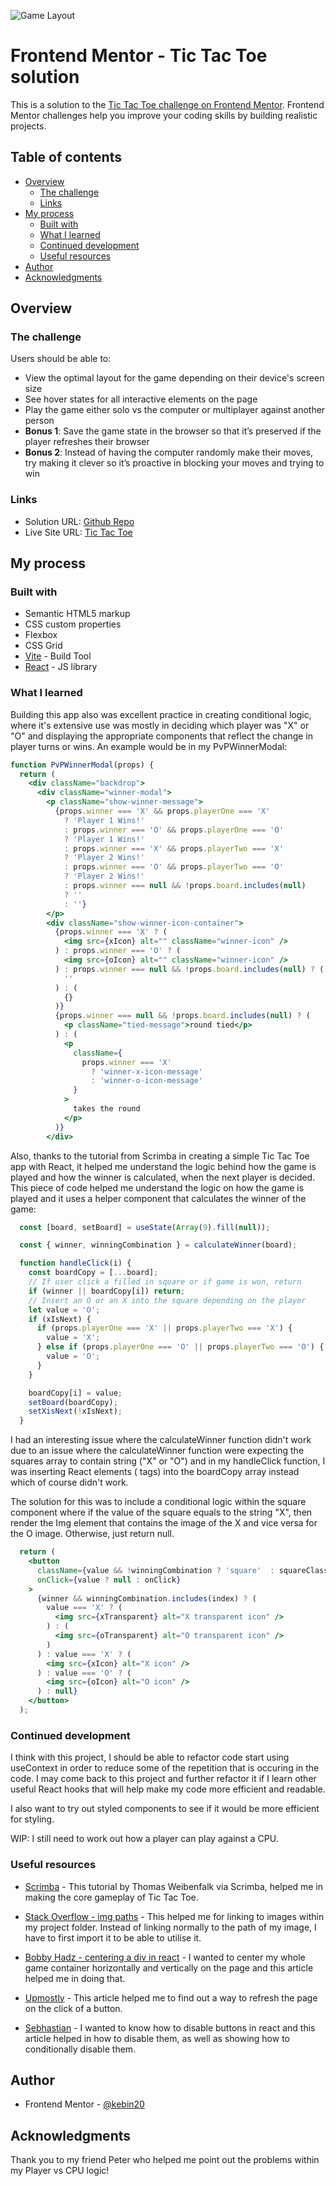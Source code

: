 ![Game Layout](./screenshots/project-screenshot.png)

# Frontend Mentor - Tic Tac Toe solution

This is a solution to the [Tic Tac Toe challenge on Frontend Mentor](https://www.frontendmentor.io/challenges/tic-tac-toe-game-Re7ZF_E2v). Frontend Mentor challenges help you improve your coding skills by building realistic projects. 

## Table of contents

- [Overview](#overview)
  - [The challenge](#the-challenge)
  - [Links](#links)
- [My process](#my-process)
  - [Built with](#built-with)
  - [What I learned](#what-i-learned)
  - [Continued development](#continued-development)
  - [Useful resources](#useful-resources)
- [Author](#author)
- [Acknowledgments](#acknowledgments)

## Overview

### The challenge

Users should be able to:

- View the optimal layout for the game depending on their device's screen size
- See hover states for all interactive elements on the page
- Play the game either solo vs the computer or multiplayer against another person
- **Bonus 1**: Save the game state in the browser so that it’s preserved if the player refreshes their browser
- **Bonus 2**: Instead of having the computer randomly make their moves, try making it clever so it’s proactive in blocking your moves and trying to win


### Links

- Solution URL: [Github Repo](https://github.com/kebin20/tic-tac-toe-react)
- Live Site URL: [Tic Tac Toe](https://monumental-blini-81fbb9.netlify.app/)

## My process

### Built with

- Semantic HTML5 markup
- CSS custom properties
- Flexbox
- CSS Grid
- [Vite](https://vitejs.dev/) - Build Tool
- [React](https://reactjs.org/) - JS library


### What I learned

Building this app also was excellent practice in creating conditional logic, where it's extensive use was mostly in deciding which player was "X" or "O" and displaying the appropriate components that reflect the change in player turns or wins. An example would be in my PvPWinnerModal: 

```jsx
function PvPWinnerModal(props) {
  return (
    <div className="backdrop">
      <div className="winner-modal">
        <p className="show-winner-message">
          {props.winner === 'X' && props.playerOne === 'X'
            ? 'Player 1 Wins!'
            : props.winner === 'O' && props.playerOne === 'O'
            ? 'Player 1 Wins!'
            : props.winner === 'X' && props.playerTwo === 'X'
            ? 'Player 2 Wins!'
            : props.winner === 'O' && props.playerTwo === 'O'
            ? 'Player 2 Wins!'
            : props.winner === null && !props.board.includes(null)
            ? ''
            : ''}
        </p>
        <div className="show-winner-icon-container">
          {props.winner === 'X' ? (
            <img src={xIcon} alt="" className="winner-icon" />
          ) : props.winner === 'O' ? (
            <img src={oIcon} alt="" className="winner-icon" />
          ) : props.winner === null && !props.board.includes(null) ? (
            ''
          ) : (
            {}
          )}
          {props.winner === null && !props.board.includes(null) ? (
            <p className="tied-message">round tied</p>
          ) : (
            <p
              className={
                props.winner === 'X'
                  ? 'winner-x-icon-message'
                  : 'winner-o-icon-message'
              }
            >
              takes the round
            </p>
          )}
        </div>
```


Also, thanks to the tutorial from Scrimba in creating a simple Tic Tac Toe app with React, it helped me understand the logic behind how the game is played and how the winner is calculated, when the next player is decided. This piece of code helped me understand the logic on how the game is played and it uses a helper component that calculates the winner of the game: 

```jsx
  const [board, setBoard] = useState(Array(9).fill(null));

  const { winner, winningCombination } = calculateWinner(board);

  function handleClick(i) {
    const boardCopy = [...board];
    // If user click a filled in square or if game is won, return
    if (winner || boardCopy[i]) return;
    // Insert an O or an X into the square depending on the player
    let value = 'O';
    if (xIsNext) {
      if (props.playerOne === 'X' || props.playerTwo === 'X') {
        value = 'X';
      } else if (props.playerOne === 'O' || props.playerTwo === 'O') {
        value = 'O';
      }
    }

    boardCopy[i] = value;
    setBoard(boardCopy);
    setXisNext(!xIsNext);
  }
```

I had an interesting issue where the calculateWinner function didn't work due to an issue where the calculateWinner function were expecting the squares array to contain string ("X" or "O") and in my handleClick function, I was inserting React elements (<img> tags) into the boardCopy array instead which of course didn't work. 

The solution for this was to include a conditional logic within the square component where if the value of the square equals to the string "X", then render the Img element that contains the image of the X and vice versa for the O image. Otherwise, just return null. 

```jsx
  return (
    <button
      className={value && !winningCombination ? 'square'  : squareClass}
      onClick={value ? null : onClick}
    >
      {winner && winningCombination.includes(index) ? (
        value === 'X' ? (
          <img src={xTransparent} alt="X transparent icon" />
        ) : (
          <img src={oTransparent} alt="O transparent icon" />
        )
      ) : value === 'X' ? (
        <img src={xIcon} alt="X icon" />
      ) : value === 'O' ? (
        <img src={oIcon} alt="O icon" />
      ) : null}
    </button>
  );
```

### Continued development

I think with this project, I should be able to refactor code start using useContext in order to reduce some of the repetition that is occuring in the code. I may come back to this project and further refactor it if I learn other useful React hooks that will help make my code more efficient and readable. 

I also want to try out styled components to see if it would be more efficient for styling.

WIP: I still need to work out how a player can play against a CPU.

### Useful resources

- [Scrimba](https://scrimba.com/learn/reactgame) - This tutorial by Thomas Weibenfalk via Scrimba, helped me in making the core gameplay of Tic Tac Toe.

- [Stack Overflow - img paths](https://stackoverflow.com/questions/37644265/correct-path-for-img-on-react-js) - This helped me for linking to images within my project folder. Instead of linking normally to the path of my image, I have to first import it to be able to utilise it.

- [Bobby Hadz - centering a div in react](https://bobbyhadz.com/blog/react-center-div) - I wanted to center my whole game container horizontally and vertically on the page and this article helped me in doing that.

- [Upmostly](https://upmostly.com/tutorials/how-to-refresh-a-page-or-component-in-react) - This article helped me to find out a way to refresh the page on the click of a button.

- [Sebhastian](https://sebhastian.com/react-disable-button/) - I wanted to know how to disable buttons in react and this article helped in how to disable them, as well as showing how to conditionally disable them. 


## Author

- Frontend Mentor - [@kebin20](https://www.frontendmentor.io/profile/yourusername)

## Acknowledgments

Thank you to my friend Peter who helped me point out the problems within my Player vs CPU logic! 



